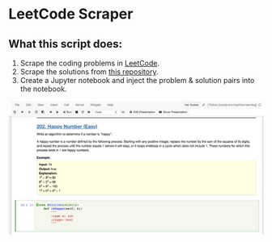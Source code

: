 # LeetCode Scraper

## What this script does:
1. Scrape the coding problems in [LeetCode](https://leetcode.com/).
2. Scrape the solutions from [this repository](https://github.com/kamyu104/LeetCode).
3. Create a Jupyter notebook and inject the problem & solution pairs into the notebook.


![example](https://github.com/harupy/leetcode-ipynb/blob/master/example.png)
